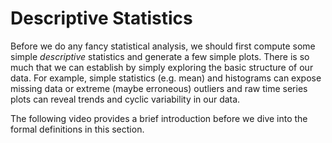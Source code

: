 Descriptive Statistics
=======================

Before we do any fancy statistical analysis, we should first compute some simple *descriptive* statistics and generate a few simple plots. There is so much that we can establish by simply exploring the basic structure of our data. For example, simple statistics (e.g. mean) and histograms can expose missing data or extreme (maybe erroneous) outliers and raw time series plots can reveal trends and cyclic variability in our data.

The following video provides a brief introduction before we dive into the formal definitions in this section.
